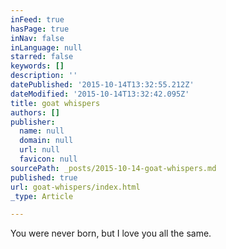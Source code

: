 ```yaml
---
inFeed: true
hasPage: true
inNav: false
inLanguage: null
starred: false
keywords: []
description: ''
datePublished: '2015-10-14T13:32:55.212Z'
dateModified: '2015-10-14T13:32:42.095Z'
title: goat whispers
authors: []
publisher:
  name: null
  domain: null
  url: null
  favicon: null
sourcePath: _posts/2015-10-14-goat-whispers.md
published: true
url: goat-whispers/index.html
_type: Article

---
```

You were never born, but I love you all the same.